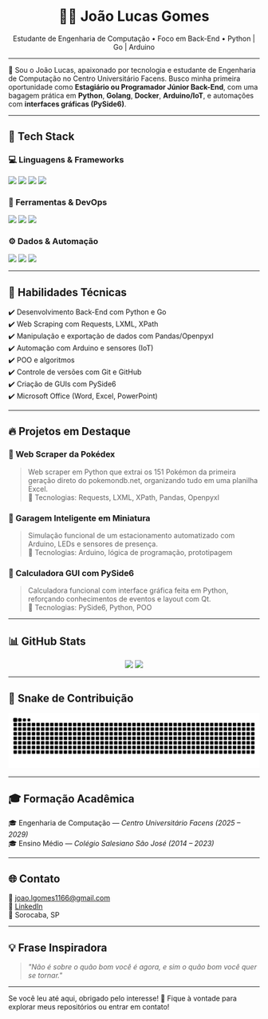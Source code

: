 <h1 align="center">👨‍💻 João Lucas Gomes</h1>
<p align="center">Estudante de Engenharia de Computação • Foco em Back-End • Python | Go | Arduino</p>

---

🎯 Sou o João Lucas, apaixonado por tecnologia e estudante de Engenharia de Computação no Centro Universitário Facens. Busco minha primeira oportunidade como **Estagiário ou Programador Júnior Back-End**, com uma bagagem prática em **Python**, **Golang**, **Docker**, **Arduino/IoT**, e automações com **interfaces gráficas (PySide6)**.

---

## 🚀 Tech Stack

### 💻 Linguagens & Frameworks
<p>
  <img src="https://img.shields.io/badge/Python-3776AB?style=for-the-badge&logo=python&logoColor=white" />
  <img src="https://img.shields.io/badge/Go-00ADD8?style=for-the-badge&logo=go&logoColor=white" />
  <img src="https://img.shields.io/badge/C-A8B9CC?style=for-the-badge&logo=c&logoColor=white" />
  <img src="https://img.shields.io/badge/PySide6-20232A?style=for-the-badge&logo=qt&logoColor=white" />
</p>

### 🧰 Ferramentas & DevOps
<p>
  <img src="https://img.shields.io/badge/Docker-2496ED?style=for-the-badge&logo=docker&logoColor=white" />
  <img src="https://img.shields.io/badge/Git-F05032?style=for-the-badge&logo=git&logoColor=white" />
  <img src="https://img.shields.io/badge/VS%20Code-007ACC?style=for-the-badge&logo=visual-studio-code&logoColor=white" />
</p>

### ⚙️ Dados & Automação
<p>
  <img src="https://img.shields.io/badge/Pandas-150458?style=for-the-badge&logo=pandas&logoColor=white" />
  <img src="https://img.shields.io/badge/Openpyxl-212121?style=for-the-badge&logo=excel&logoColor=white" />
  <img src="https://img.shields.io/badge/Arduino-00979D?style=for-the-badge&logo=arduino&logoColor=white" />
</p>

---

## 🧠 Habilidades Técnicas

✔️ Desenvolvimento Back-End com Python e Go  
✔️ Web Scraping com Requests, LXML, XPath  
✔️ Manipulação e exportação de dados com Pandas/Openpyxl  
✔️ Automação com Arduino e sensores (IoT)  
✔️ POO e algoritmos  
✔️ Controle de versões com Git e GitHub  
✔️ Criação de GUIs com PySide6  
✔️ Microsoft Office (Word, Excel, PowerPoint)

---

## 🔥 Projetos em Destaque

### 📄 Web Scraper da Pokédex
> Web scraper em Python que extrai os 151 Pokémon da primeira geração direto do pokemondb.net, organizando tudo em uma planilha Excel.   
🔧 Tecnologias: Requests, LXML, XPath, Pandas, Openpyxl

### 🚗 Garagem Inteligente em Miniatura
> Simulação funcional de um estacionamento automatizado com Arduino, LEDs e sensores de presença.  
🔧 Tecnologias: Arduino, lógica de programação, prototipagem

### 🧮 Calculadora GUI com PySide6
> Calculadora funcional com interface gráfica feita em Python, reforçando conhecimentos de eventos e layout com Qt.  
🔧 Tecnologias: PySide6, Python, POO

---

## 📊 GitHub Stats

<p align="center">
  <img src="https://github-readme-stats.vercel.app/api?username=Joao-Lucas-Code&show_icons=true&theme=tokyonight" />
  <img src="https://github-readme-stats.vercel.app/api/top-langs/?username=Joao-Lucas-Code&layout=compact&theme=tokyonight" />
</p>

---
## 🐍 Snake de Contribuição

![snake gif](https://github.com/Joao-Lucas-Code/Joao-Lucas-Code/blob/output/snake.svg)

---

## 🎓 Formação Acadêmica

🎓 Engenharia de Computação — *Centro Universitário Facens (2025 – 2029)*  
🎓 Ensino Médio — *Colégio Salesiano São José (2014 – 2023)*

---

## 🌐 Contato

📧 joao.lgomes1166@gmail.com  
🔗 [LinkedIn](https://www.linkedin.com/in/joaogomes6/)  
📍 Sorocaba, SP  

---

## 💡 Frase Inspiradora

> *"Não é sobre o quão bom você é agora, e sim o quão bom você quer se tornar."*

---

Se você leu até aqui, obrigado pelo interesse! 🚀 Fique à vontade para explorar meus repositórios ou entrar em contato!  
